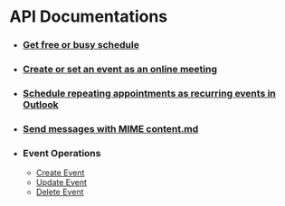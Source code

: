 # API Documentations

- ### [Get free or busy schedule](Get%20free%20or%20busy%20schedule.md)
- ### [Create or set an event as an online meeting](Create%20or%20set%20an%20event%20as%20an%20online%20meeting.md)
- ### [Schedule repeating appointments as recurring events in Outlook](Schedule%20repeating%20appointments%20as%20recurring%20events%20in%20Outlook.md)
- ### [Send messages with MIME content.md](Send%20messages%20with%20MIME%20content.md)
- ### Event Operations
  - [Create Event](events/Create%20Event.md)
  - [Update Event](events/Update%20Event.md)
  - [Delete Event](events/Delete%20Event.md)